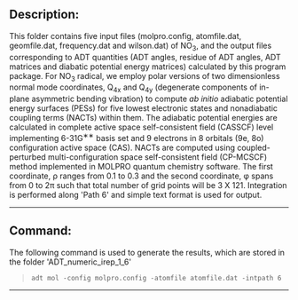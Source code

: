

## Description:


This folder contains five input files (molpro.config, atomfile.dat, geomfile.dat, frequency.dat and wilson.dat) of NO<sub>3</sub>, and the 
output files corresponding to ADT quantities (ADT angles, residue of ADT angles, ADT matrices and diabatic potential energy matrices) 
calculated by this program package. For NO<sub>3</sub> radical, we employ polar versions of two dimensionless normal mode coordinates, 
Q<sub>4x</sub> and Q<sub>4y</sub> (degenerate components of in-plane asymmetric bending vibration) to compute *ab initio* adiabatic potential
energy surfaces (PESs) for five lowest electronic states and nonadiabatic coupling terms (NACTs) within them. The adiabatic potential 
energies are calculated in complete active space self-consistent field (CASSCF) level implementing 6-31G<sup>∗∗</sup> basis set and 9 
electrons in 8 orbitals (9e, 8o) configuration active space (CAS). NACTs are computed using coupled-perturbed multi-configuration space 
self-consistent field (CP-MCSCF) method implemented in MOLPRO quantum chemistry software. The first coordinate, &rho; ranges from 0.1 to 
0.3 and the second coordinate, &phi; spans from 0 to 2&pi; such that total number of grid points will be 3 X 121. Integration is performed 
along 'Path 6' and simple text format is used for output. 

---
## Command:

The following command is used to generate the results, which are stored in the folder 'ADT_numeric_irep_1_6'


>`adt mol -config molpro.config -atomfile atomfile.dat -intpath 6`

---
